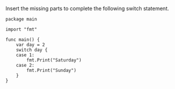 Insert the missing parts to complete the following switch statement.

    package main
    
    import "fmt"
    
    func main() {
        var day = 2
        switch day {
        case 1:
            fmt.Print("Saturday")
        case 2:
            fmt.Print("Sunday")
        }
    }
